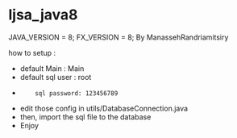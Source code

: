 # ljsa_java8
JAVA_VERSION = 8;
FX_VERSION = 8;
By ManassehRandriamitsiry

how to setup :
- default Main : Main
- default sql user : root
-         sql password: 123456789
- edit those config in utils/DatabaseConnection.java
- then, import the sql file to the database
- Enjoy
